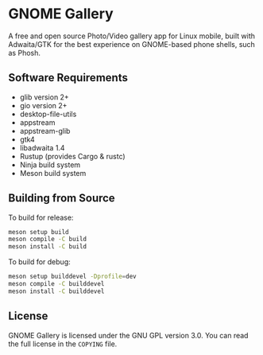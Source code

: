 # GNOME Gallery

A free and open source Photo/Video gallery app for Linux mobile,
built with Adwaita/GTK for the best experience on GNOME-based
phone shells, such as Phosh.

## Software Requirements

- glib version 2+
- gio version 2+
- desktop-file-utils
- appstream
- appstream-glib
- gtk4
- libadwaita 1.4
- Rustup (provides Cargo & rustc)
- Ninja build system
- Meson build system

## Building from Source

To build for release:

```sh
meson setup build
meson compile -C build
meson install -C build
```

To build for debug:

```sh
meson setup builddevel -Dprofile=dev
meson compile -C builddevel
meson install -C builddevel
```

## License

GNOME Gallery is licensed under the GNU GPL version 3.0.
You can read the full license in the `COPYING` file.

